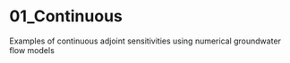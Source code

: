 # 01_Continuous
Examples of continuous adjoint sensitivities using numerical groundwater flow models
